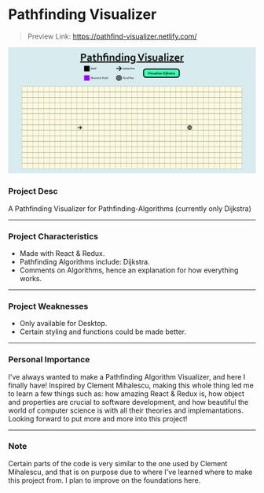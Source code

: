 # Pathfinding Visualizer
> Preview Link: https://pathfind-visualizer.netlify.com/

![Preview](https://github.com/DillanImans/Pathfinding-Visualizer/blob/master/src/previewPathfind.png)

### Project Desc
A Pathfinding Visualizer for Pathfinding-Algorithms (currently only Dijkstra)

----
### Project Characteristics
* Made with React & Redux.
* Pathfinding Algorithms include: Dijkstra.
* Comments on Algorithms, hence an explanation for how everything works.
----
### Project Weaknesses
* Only available for Desktop.
* Certain styling and functions could be made better.
----
### Personal Importance
I've always wanted to make a Pathfinding Algorithm Visualizer, and here I finally have!
Inspired by Clement Mihalescu, making this whole thing 
led me to learn a few things such as: how amazing React & Redux is,
how object and properties are crucial to software development, and how beautiful
the world of computer science is with all their theories and implemantations.
Looking forward to put more and more into this project!

----
### Note
Certain parts of the code is very similar to the one used by Clement Mihalescu, and that is
on purpose due to where I've learned where to make this project from. I plan to improve
on the foundations here.

